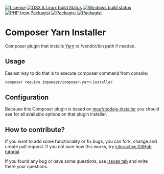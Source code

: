 [![License](https://img.shields.io/github/license/imponeer/composer-yarn-installer.svg?maxAge=2592000)](LICENSE) [![OSX & Linux build Status](https://travis-ci.org/imponeer/composer-yarn-installer.svg?branch=master)](https://travis-ci.org/imponeer/composer-yarn-installer) [![Windows build status](https://ci.appveyor.com/api/projects/status/l9jm0rkq02lr9bmy/branch/master?svg=true)](https://ci.appveyor.com/project/imponeer/composer-yarn-installer/branch/master) [![PHP from Packagist](https://img.shields.io/packagist/php-v/imponeer/composer-yarn-installer.svg)](https://php.net) 
[![Packagist](https://img.shields.io/packagist/v/imponeer/composer-yarn-installer.svg)](https://packagist.org/packages/imponeer/composer-yarn-installer) 
[![Packagist](https://img.shields.io/packagist/dm/imponeer/composer-yarn-installer.svg)](https://packagist.org/packages/imponeer/composer-yarn-installer)

# Composer Yarn Installer

Composer plugin that installs [Yarn](https://yarnpkg.com/) to /vendor/bin path if needed.

## Usage
 
Easiest way to do that is to execute composer command from console:

```bash
composer require imponeer/composer-yarn-installer
```

## Configuration

Because this Composer plugin is based on [mouf/nodejs-installer](https://packagist.org/packages/mouf/nodejs-installer) you should see for all available options on that plugin installer.

## How to contribute?

If you want to add some functionality or fix bugs, you can fork, change and create pull request. If you not sure how this works, try [interactive GitHub tutorial](https://try.github.io).

If you found any bug or have some questions, use [issues tab](https://github.com/imponeer/composer-yarn-installer/issues) and write there your questions.
